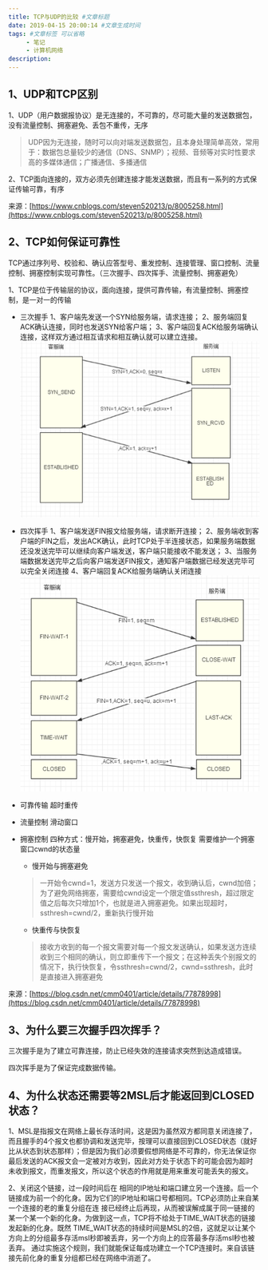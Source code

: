```yaml
---
title: TCP与UDP的比较 #文章标题
date: 2019-04-15 20:00:14 #文章生成时间
tags: #文章标签 可以省略
     - 笔记
     - 计算机网络
description: 
---
```

## 1、UDP和TCP区别

1、UDP（用户数据报协议）是无连接的，不可靠的，尽可能大量的发送数据包，没有流量控制、拥塞避免、丢包不重传，无序

> UDP因为无连接，随时可以向对端发送数据包，且本身处理简单高效，常用于：数据包总量较少的通信（DNS、SNMP）；视频、音频等对实时性要求高的多媒体通信；广播通信、多播通信

2、TCP面向连接的，双方必须先创建连接才能发送数据，而且有一系列的方式保证传输可靠，有序

来源：[https://www.cnblogs.com/steven520213/p/8005258.html](https://www.cnblogs.com/steven520213/p/8005258.html)

## 2、TCP如何保证可靠性

TCP通过序列号、校验和、确认应答型号、重发控制、连接管理、窗口控制、流量控制、拥塞控制实现可靠性。（三次握手、四次挥手、流量控制、拥塞避免）

1、TCP是位于传输层的协议，面向连接，提供可靠传输，有流量控制、拥塞控制，是一对一的传输

* 三次握手
1、客户端先发送一个SYN给服务端，请求连接；
2、服务端回复ACK确认连接，同时也发送SYN给客户端；
3、客户端回复ACK给服务端确认连接，这样双方通过相互请求和相互确认就可以建立连接。
![三次握手](TCP与UDP/三次握手.png)
* 四次挥手
1、客户端发送FIN报文给服务端，请求断开连接；
2、服务端收到客户端的FIN之后，发出ACK确认，此时TCP处于半连接状态，如果服务端数据还没发送完毕可以继续向客户端发送，客户端只能接收不能发送；
3、当服务端数据发送完毕之后向客户端发送FIN报文，通知客户端数据已经发送完毕可以完全关闭连接
4、客户端回复ACK给服务端确认关闭连接
![四次挥手](TCP与UDP/四次挥手.png)
* 可靠传输
超时重传
* 流量控制 
滑动窗口
* 拥塞控制
四种方式：慢开始，拥塞避免，快重传，快恢复
需要维护一个拥塞窗口cwnd的状态量

   * 慢开始与拥塞避免

   > 一开始令cwnd=1，发送方只发送一个报文，收到确认后，cwnd加倍；为了避免网络拥塞，需要给cwnd设定一个限定值ssthresh，超过限定值之后每次只增加1个，也就是进入拥塞避免。如果出现超时，ssthresh=cwnd/2，重新执行慢开始

   * 快重传与快恢复

   > 接收方收到的每一个报文需要对每一个报文发送确认，如果发送方连续收到三个相同的确认，则立即重传下一个报文；在这种丢失个别报文的情况下，执行快恢复，令ssthresh=cwnd/2，cwnd=ssthresh，此时是直接进入拥塞避免

来源：[https://blog.csdn.net/cmm0401/article/details/77878998](https://blog.csdn.net/cmm0401/article/details/77878998)

## 3、为什么要三次握手四次挥手？

三次握手是为了建立可靠连接，防止已经失效的连接请求突然到达造成错误。

四次挥手是为了保证完成数据传输。

## 4、为什么状态还需要等2MSL后才能返回到CLOSED状态？

1、MSL是指报文在网络上最长存活时间，这是因为虽然双方都同意关闭连接了，而且握手的4个报文也都协调和发送完毕，按理可以直接回到CLOSED状态（就好比从状态到状态那样）；但是因为我们必须要假想网络是不可靠的，你无法保证你最后发送的ACK报文会一定被对方收到，因此对方处于状态下的可能会因为超时未收到报文，而重发报文，所以这个状态的作用就是用来重发可能丢失的报文。

2、关闭这个链接，过一段时间后在 相同的IP地址和端口建立另一个连接。后一个链接成为前一个的化身。因为它们的IP地址和端口号都相同。TCP必须防止来自某一个连接的老的重复分组在连 接已经终止后再现，从而被误解成属于同一链接的某一个某一个新的化身。为做到这一点，TCP将不给处于TIME\_WAIT状态的链接发起新的化身。既然 TIME\_WAIT状态的持续时间是MSL的2倍，这就足以让某个方向上的分组最多存活msl秒即被丢弃，另一个方向上的应答最多存活msl秒也被丢弃。 通过实施这个规则，我们就能保证每成功建立一个TCP连接时。来自该链接先前化身的重复分组都已经在网络中消逝了。